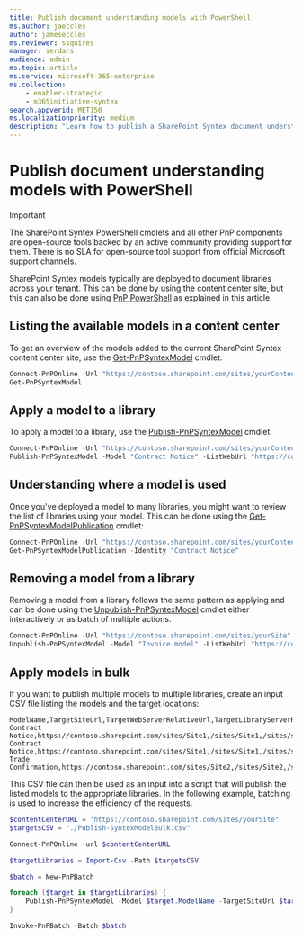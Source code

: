 ```yaml
---
title: Publish document understanding models with PowerShell
ms.author: jaeccles
author: jameseccles
ms.reviewer: ssquires
manager: serdars
audience: admin
ms.topic: article
ms.service: microsoft-365-enterprise
ms.collection: 
    - enabler-strategic
    - m365initiative-syntex
search.appverid: MET150
ms.localizationpriority: medium
description: "Learn how to publish a SharePoint Syntex document understanding models with PowerShell."
---
```


# Publish document understanding models with PowerShell

> [!IMPORTANT]
> The SharePoint Syntex PowerShell cmdlets and all other PnP components are open-source tools backed by an active community providing support for them. There is no SLA for open-source tool support from official Microsoft support channels.

SharePoint Syntex models typically are deployed to document libraries across your tenant. This can be done by using the content center site, but this can also be done using [PnP PowerShell](https://pnp.github.io/powershell/) as explained in this article.

## Listing the available models in a content center

To get an overview of the models added to the current SharePoint Syntex content center site, use the [Get-PnPSyntexModel](https://pnp.github.io/powershell/cmdlets/Get-PnPSyntexModel.html) cmdlet:

```PowerShell
Connect-PnPOnline -Url "https://contoso.sharepoint.com/sites/yourContentCenter"
Get-PnPSyntexModel
```

## Apply a model to a library

To apply a model to a library, use the [Publish-PnPSyntexModel](https://pnp.github.io/powershell/cmdlets/Publish-PnPSyntexModel.html) cmdlet:

```PowerShell
Connect-PnPOnline -Url "https://contoso.sharepoint.com/sites/yourContentCenter"
Publish-PnPSyntexModel -Model "Contract Notice" -ListWebUrl "https://contoso.sharepoint.com/sites/finance" -List "Documents"
```

## Understanding where a model is used

Once you've deployed a model to many libraries, you might want to review the list of libraries using your model. This can be done using the [Get-PnPSyntexModelPublication](https://pnp.github.io/powershell/cmdlets/Get-PnPSyntexModelPublication.html) cmdlet:

```PowerShell
Connect-PnPOnline -Url "https://contoso.sharepoint.com/sites/yourContentCenter"
Get-PnPSyntexModelPublication -Identity "Contract Notice"
```

## Removing a model from a library

Removing a model from a library follows the same pattern as applying and can be done using the [Unpublish-PnPSyntexModel](https://pnp.github.io/powershell/cmdlets/Unpublish-PnPSyntexModel.html) cmdlet either interactively or as batch of multiple actions.

```PowerShell
Connect-PnPOnline -Url "https://contoso.sharepoint.com/sites/yourSite"
Unpublish-PnPSyntexModel -Model "Invoice model" -ListWebUrl "https://contoso.sharepoint.com/sites/finance" -List "Documents"
```

## Apply models in bulk

If you want to publish multiple models to multiple libraries, create an input CSV file listing the models and the target locations:

```CSV
ModelName,TargetSiteUrl,TargetWebServerRelativeUrl,TargetLibraryServerRelativeUrl
Contract Notice,https://contoso.sharepoint.com/sites/Site1,/sites/Site1,/sites/site1/shared%20documents
Contract Notice,https://contoso.sharepoint.com/sites/Site1,/sites/Site1,/sites/site1/other
Trade Confirmation,https://contoso.sharepoint.com/sites/Site2,/sites/Site2,/sites/site2/shared%20documents
```

This CSV file can then be used as an input into a script that will publish the listed models to the appropriate libraries. In the following example, batching is used to increase the efficiency of the requests.

```PowerShell
$contentCenterURL = "https://contoso.sharepoint.com/sites/yourSite"
$targetsCSV = "./Publish-SyntexModelBulk.csv"

Connect-PnPOnline -url $contentCenterURL

$targetLibraries = Import-Csv -Path $targetsCSV

$batch = New-PnPBatch

foreach ($target in $targetLibraries) {
    Publish-PnPSyntexModel -Model $target.ModelName -TargetSiteUrl $target.TargetSiteUrl -TargetWebServerRelativeUrl $target.TargetWebServerRelativeUrl -TargetLibraryServerRelativeUrl $target.TargetLibraryServerRelativeUrl -Batch $batch
}

Invoke-PnPBatch -Batch $batch
```
